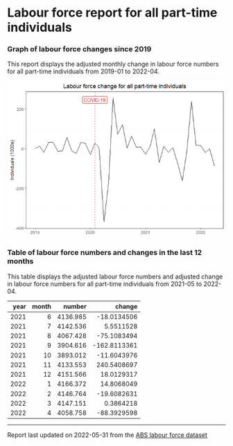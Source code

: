 Labour force report for all part-time individuals
================

### Graph of labour force changes since 2019

This report displays the adjusted monthly change in labour force numbers
for all part-time individuals from 2019-01 to 2022-04.

![](all_part-time_report_files/figure-gfm/unnamed-chunk-2-1.png)<!-- -->

### Table of labour force numbers and changes in the last 12 months

This table displays the adjusted labour force numbers and adjusted
change in labour force numbers for all part-time individuals from
2021-05 to 2022-04.

| year | month |   number |       change |
|-----:|------:|---------:|-------------:|
| 2021 |     6 | 4136.985 |  -18.0134506 |
| 2021 |     7 | 4142.536 |    5.5511528 |
| 2021 |     8 | 4067.428 |  -75.1083494 |
| 2021 |     9 | 3904.616 | -162.8113361 |
| 2021 |    10 | 3893.012 |  -11.6043976 |
| 2021 |    11 | 4133.553 |  240.5408697 |
| 2021 |    12 | 4151.566 |   18.0129317 |
| 2022 |     1 | 4166.372 |   14.8068049 |
| 2022 |     2 | 4146.764 |  -19.6082631 |
| 2022 |     3 | 4147.151 |    0.3864218 |
| 2022 |     4 | 4058.758 |  -88.3929598 |

------------------------------------------------------------------------

Report last updated on 2022-05-31 from the [ABS labour force
dataset](https://www.abs.gov.au/statistics/labour/employment-and-unemployment/labour-force-australia/latest-release)
